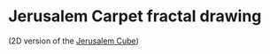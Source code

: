 # Jerusalem Carpet fractal drawing

(2D version of the [Jerusalem Cube](https://en.wikipedia.org/wiki/Menger_sponge#Jerusalem_cube))

